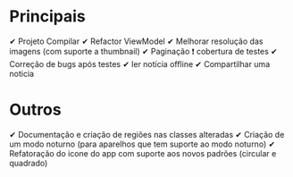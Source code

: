 # Principais

✔ Projeto Compilar
✔ Refactor ViewModel
✔ Melhorar resolução das imagens (com suporte a thumbnail)
✔ Paginação
❗ cobertura de testes
✔ Correção de bugs após testes
✔ ler notícia offline
✔ Compartilhar uma noticia

# Outros
✔ Documentação e criação de regiões nas classes alteradas
✔ Criação de um modo noturno (para aparelhos que tem suporte ao modo noturno)
✔ Refatoração do icone do app com suporte aos novos padrões (circular e quadrado)